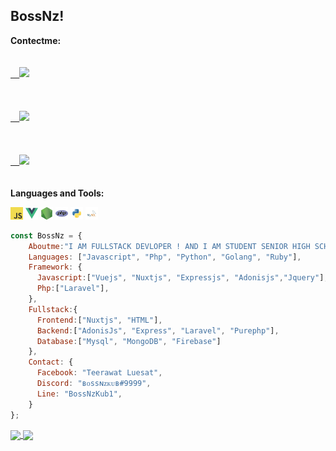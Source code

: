 <h2>BossNz!</h2>
<strong>Contectme:</strong>
<br>
<code>
<a href="">
  <img height="20" src="https://raw.githubusercontent.com/peterthehan/peterthehan/master/assets/discord.svg" />
</a>
</code>
<code>
<a href="https://www.facebook.com/teerawat.luesat.923">
  <img height="20" src="https://raw.githubusercontent.com/peterthehan/peterthehan/master/assets/facebook.svg" />
</a>
</code>
<code>      
<a href="ttps://steamcommunity.com/profiles/76561199060963279/">
  <img height="20" src="https://raw.githubusercontent.com/peterthehan/peterthehan/master/assets/steam.svg" />
</a>
</code>
<br>
<strong>Languages and Tools:</strong>

<code><img height="20" src="https://raw.githubusercontent.com/github/explore/80688e429a7d4ef2fca1e82350fe8e3517d3494d/topics/javascript/javascript.png"></code>
<code><img height="20" src="https://raw.githubusercontent.com/github/explore/80688e429a7d4ef2fca1e82350fe8e3517d3494d/topics/vue/vue.png"></code>
<code><img height="20" src="https://raw.githubusercontent.com/github/explore/80688e429a7d4ef2fca1e82350fe8e3517d3494d/topics/nodejs/nodejs.png"></code>
<code><img height="20" src="https://raw.githubusercontent.com/github/explore/80688e429a7d4ef2fca1e82350fe8e3517d3494d/topics/php/php.png"></code>
<code><img height="20" src="https://raw.githubusercontent.com/github/explore/80688e429a7d4ef2fca1e82350fe8e3517d3494d/topics/python/python.png"></code>
<code><img height="20" src="https://raw.githubusercontent.com/github/explore/80688e429a7d4ef2fca1e82350fe8e3517d3494d/topics/mysql/mysql.png"></code>
```javascript
const BossNz = {
    Aboutme:"I AM FULLSTACK DEVLOPER ! AND I AM STUDENT SENIOR HIGH SCHOOL",
    Languages: ["Javascript", "Php", "Python", "Golang", "Ruby"],
    Framework: {
      Javascript:["Vuejs", "Nuxtjs", "Expressjs", "Adonisjs","Jquery"],
      Php:["Laravel"],
    },
    Fullstack:{
      Frontend:["Nuxtjs", "HTML"],
      Backend:["AdonisJs", "Express", "Laravel", "Purephp"],
      Database:["Mysql", "MongoDB", "Firebase"]
    },
    Contact: {
      Facebook: "Teerawat Luesat",
      Discord: "ʙᴏssɴᴢᴋᴜʙ#9999",
      Line: "BossNzKub1",
    }
};
```
<a href="https://github.com/BossNzXD">
  <img height="200" align="center" src="https://github-readme-stats.vercel.app/api?username=BossNzXD&bg_color=30,e96443,904e95&title_color=fff&text_color=fff" />
</a>
<a href="https://github.com/BossNzXD">
  <img align="center" src="https://github-readme-stats.vercel.app/api/top-langs/?username=BossNzXD&bg_color=30,e96443,904e95&title_color=fff&text_color=fff" />
</a>
